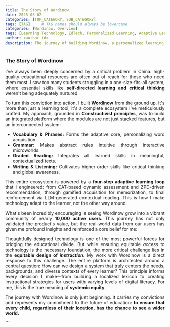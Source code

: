 ```yaml
---
title: The Story of Wordinow
date: 2025-08-02
categories: [TOP_CATEGORY, SUB_CATEGORY]
tags: [TAG]     # TAG names should always be lowercase
categories: [Wordinow, Overview]
tags: [Learning Technology, EdTech, Personalized Learning, Adaptive Learning, Educational Equity, Founder Story, Data-Driven Education, Startup]
author: <author_id>        
description: The journey of building Wordinow, a personalized learning platform designed to bridge the educational divide and bring quality education to all.
---
```

<div style="text-align: justify;">
  
<h3> The Story of Wordinow</h3>

<p>I’ve always been deeply concerned by a critical problem in China: high-quality educational resources are often out of reach for those who need them most. I saw too many students struggling in a one-size-fits-all system, where essential skills like <strong>self-directed learning and critical thinking</strong> weren't being adequately nurtured.</p>

<p>To turn this conviction into action, I built <a href="https://wordinow.com" target="_blank" rel="noopener noreferrer"><strong>Wordinow</strong></a> from the ground up. It's more than just a learning tool; it's a complete ecosystem I've meticulously crafted. My approach, grounded in <strong>Constructivist principles</strong>, was to build an integrated platform where the modules are not just stacked features, but an interconnected system:</p>
<ul>
    <li><strong>Vocabulary & Phrases:</strong> Forms the adaptive core, personalizing word acquisition.</li>
    <li><strong>Grammar:</strong> Makes abstract rules intuitive through interactive microworlds.</li>
    <li><strong>Graded Reading:</strong> Integrates all learned skills in meaningful, contextualized texts.</li>
    <li><strong>Writing & Listening:</strong> Cultivates higher-order skills like critical thinking and global awareness.</li>
</ul>
<p>This entire ecosystem is powered by a <strong>four-step adaptive learning loop</strong> that I engineered: from CAT-based dynamic assessment and ZPD-driven recommendation, through gamified acquisition for memorization, to final reinforcement via LLM-generated contextual reading. This is how I make technology adapt to the learner, not the other way around.</p>

<p>What's been incredibly encouraging is seeing Wordinow grow into a vibrant community of nearly <strong>10,000 active users</strong>. This journey has not only validated the product's value, but the real-world data from our users has given me profound insights and reinforced a core belief for me:</p>

<p>Thoughtfully designed technology is one of the most powerful forces for bridging the educational divide. But while ensuring equitable <em>access</em> to technology is the necessary foundation, the more critical challenge lies in the <strong>equitable design of <em>instruction</em></strong>. My work with Wordinow is a direct response to this challenge. The entire platform is architected around a central question: How can we design a system that truly centers the needs, backgrounds, and diverse contexts of every learner? This principle informs every decision I make—from building a localized lexicon to creating instructional strategies for users with varying levels of digital literacy. For me, this is the true meaning of <strong>systemic equity</strong>.</p>

<p>The journey with Wordinow is only just beginning. It carries my convictions and represents my commitment to the future of education: <strong>to ensure that every child, regardless of their location, has the chance to see a wider world.</strong></p>```

</div>
